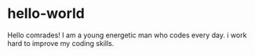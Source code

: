 # hello-world
Hello comrades!
I am a young energetic man who codes every day.
i work hard to improve my coding skills.
